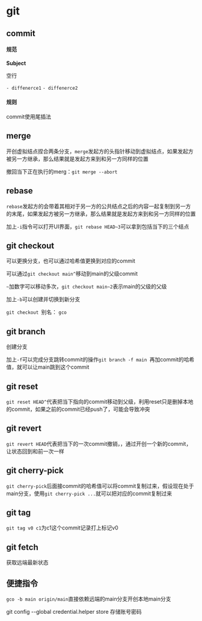# git



## commit

#### 规范

**Subject**

空行

`- diffenerce1`
`- diffenerce2` 

#### 规则

commit使用尾插法

## merge

开创虚拟结点捏合两条分支，`merge`发起方的头指针移动到虚拟结点，如果发起方被另一方继承，那么结果就是发起方来到和另一方同样的位置



撤回当下正在执行的merg：`git merge --abort`



## rebase

`rebase`发起方的会带着其相对于另一方的公共结点之后的内容一起复制到另一方的末尾，如果发起方被另一方继承，那么结果就是发起方来到和另一方同样的位置

加上`-i`指令可以打开UI界面，`git rebase HEAD~3`可以拿到包括当下的三个结点

## git checkout

可以更换分支，也可以通过哈希值更换到对应的commit

可以通过`git checkout main^`移动到main的父级commit

`~`加数字可以移动多次，`git checkout main~2`表示main的父级的父级

加上`-b`可以创建并切换到新分支



`git checkout `别名： `gco`



## git branch

创建分支

加上`-f`可以完成分支跳转commit的操作`git branch -f main `再加commit的哈希值，就可以让main跳到这个commit



## git reset

`git reset HEAD^`代表把当下指向的commit移动到父级，利用reset只是删掉本地的commit，如果之前的commit已经push了，可能会导致冲突



## git revert

`git revert HEAD`代表把当下的一次commit撤销，，通过开创一个新的commit，让状态回到和前一次一样



## git cherry-pick

`git cherry-pick`后面接commit的哈希值可以将commit复制过来，假设现在处于main分支，使用`git cherry-pick ...`就可以把对应的commit复制过来

## git tag

`git tag v0 c1`为c1这个commit记录打上标记v0



## git fetch

获取远端最新状态



## 便捷指令

`gco -b main origin/main`直接依赖远端的main分支开创本地main分支

git config --global credential.helper store 存储账号密码